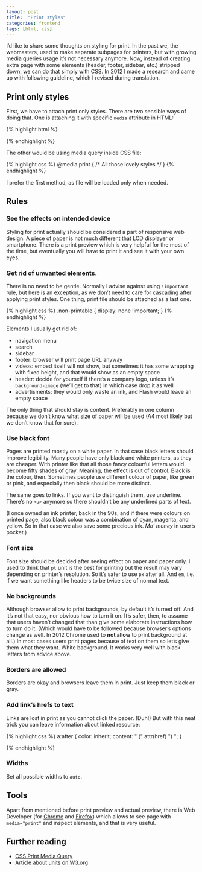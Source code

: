 ```yaml
---
layout: post
title:  "Print styles"
categories: frontend
tags: [html, css]
---
```


I’d like to share some thoughts on styling for print. In the past we, the webmasters, used to make separate subpages for printers, but with growing media queries usage it’s not necessary anymore. Now, instead of creating extra page with some elements (header, footer, sidebar, etc.) stripped down, we can do that simply with CSS. In 2012 I made a research and came up with following guideline, which I revised during translation.

## Print only styles

First, we have to attach print only styles. There are two sensible ways of doing that. One is attaching it with specific `media` attribute in HTML:

{% highlight html %}
<link rel="stylesheet" media="print" href="our-style.css">
{% endhighlight %}

The other would be using media query inside CSS file:

{% highlight css %}
@media print {
    /* All those lovely styles */
}
{% endhighlight %}

I prefer the first method, as file will be loaded only when needed.

## Rules

### See the effects on intended device

Styling for print actually should be considered a part of responsive web design. A piece of paper is not much different that LCD displayer or smartphone. There is a print preview which is very helpful for the most of the time, but eventually you will have to print it and see it with your own eyes.

### Get rid of unwanted elements.

There is no need to be gentle. Normally I advise against using `!important` rule, but here is an exception, as we don’t need to care for cascading after applying print styles. One thing, print file should be attached as a last one.

{% highlight css %}
.non-printable {
    display: none !important;
}
{% endhighlight %}

Elements I usually get rid of:

* navigation menu
* search
* sidebar
* footer: browser will print page URL anyway
* videos: embed itself will not show, but sometimes it has some wrapping with fixed height, and that would show as an empty space
* header: decide for yourself if there’s a company logo, unless it’s `background-image` (we’ll get to that) in which case drop it as well
* advertisments: they would only waste an ink, and Flash would leave an empty space

The only thing that should stay is content. Preferably in one column because we don’t know what size of paper will be used (A4 most likely but we don’t know that for sure).

### Use black font

Pages are printed mostly on a white paper. In that case black letters should improve legibility. Many people have only black and white printers, as they are cheaper. With printer like that all those fancy colourful letters would become fifty shades of gray. Meaning, the effect is out of control. Black is the colour, then. Sometimes people use different colour of paper, like green or pink, and especially then black should be more distinct.

The same goes to links. If you want to distinguish them, use underline. There’s no `<u>` anymore so there shouldn’t be any underlined parts of text.

(I once owned an ink printer, back in the 90s, and if there were colours on printed page, also black colour was a combination of cyan, magenta, and yellow. So in that case we also save some precious ink. _Mo’ money_ in user’s pocket.)

### Font size

Font size should be decided after seeing effect on paper and paper only. I used to think that `pt` unit is the best for printing but the result may vary depending on printer’s resolution. So it’s safer to use `px` after all. And `em`, i.e. if we want something like headers to be twice size of normal text.

### No backgrounds

Although browser allow to print backgrounds, by default it’s turned off. And it’s not that easy, nor obvious how to turn it on. It’s safer, then, to assume that users haven’t changed that than give some elaborate instructions how to turn do it. (Which would have to be followed because browser’s options change as well. In 2012 Chrome used to **not allow** to print background at all.) In most cases users print pages because of text on them so let’s give them what they want. White background. It works very well with black letters from advice above.

### Borders are allowed

Borders are okay and browsers leave them in print. Just keep them black or gray.

### Add link’s hrefs to text

Links are lost in print as you cannot click the paper. (Duh!) But with this neat trick you can leave information about linked resource:

{% highlight css %}
a:after {
    color: inherit;
    content: " (" attr(href) ") ";
}

{% endhighlight %}

### Widths

Set all possible widths to `auto`.

## Tools

Apart from mentioned before print preview and actual preview, there is Web Developer (for [Chrome](https://chrome.google.com/webstore/detail/web-developer/bfbameneiokkgbdmiekhjnmfkcnldhhm) and [Firefox](https://addons.mozilla.org/en-US/firefox/addon/web-developer/)) which allows to see page with `media="print"` and inspect elements, and that is very useful.

## Further reading

* [CSS Print Media Query](http://www.joshuawinn.com/css-print-media-query/)
* [Article about units on W3.org](http://www.w3.org/Style/Examples/007/units.en.html)